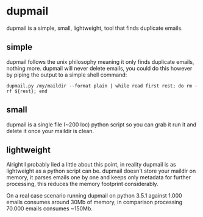 # dupmail

dupmail is a simple, small, lightweight, tool that finds duplicate emails.

## simple

dupmail follows the unix philosophy meaning it only finds duplicate emails, nothing more.
dupmail will never delete emails, you could do this however by piping the output to a simple shell command:

```
dupmail.py /my/maildir --format plain | while read first rest; do rm -rf ${rest}; end
```

## small

dupmail is a single file (~200 loc) python script so you can grab it run it and delete it once your maildir is clean.

## lightweight

Alright I probably lied a little about this point, in reality dupmail is as lightweight as a python script can be. dupmail doesn't store your maildir on memory, it parses emails one by one and keeps only metadata for further processing, this reduces the memory footprint considerably.

On a real case scenario running dupmail on python 3.5.1 against 1.000 emails consumes around 30Mb of memory, in comparison processing 70.000 emails consumes ~150Mb.
